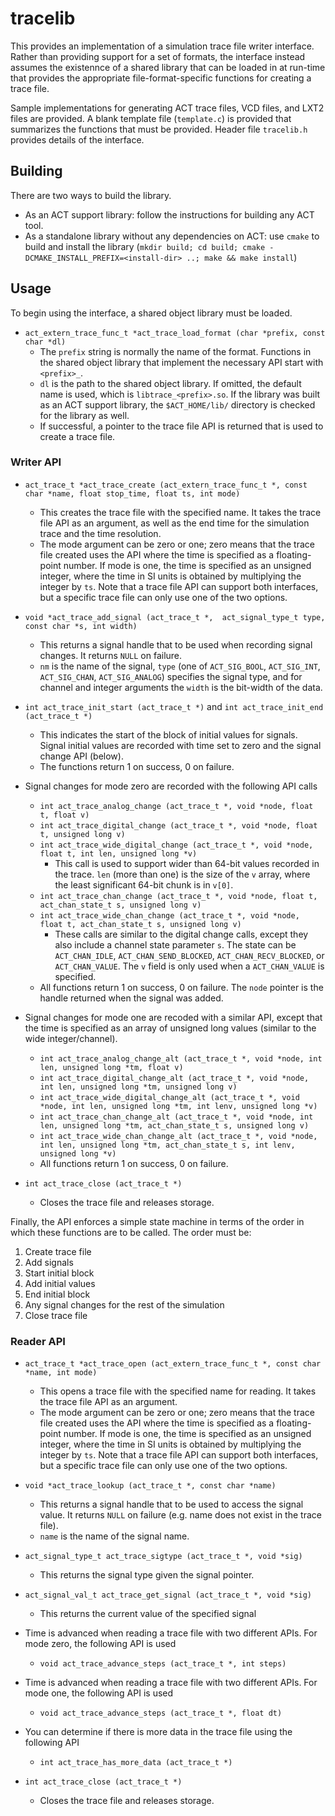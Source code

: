 # tracelib

This provides an implementation of a simulation trace file writer interface.
Rather than providing support for a set of formats, the interface instead
assumes the existennce of a shared library that can be loaded in at run-time
that provides the appropriate file-format-specific functions for creating
a trace file.

Sample implementations for generating ACT trace files, VCD files, and LXT2
files are provided. A blank template file (`template.c`) is provided that
summarizes the functions that must be provided. Header file `tracelib.h`
provides details of the interface.

## Building

There are two ways to build the library.

* As an ACT support library: follow the instructions for building any ACT tool.
* As a standalone library without any dependencies on ACT: use `cmake` to build and install the library (`mkdir build; cd build; cmake -DCMAKE_INSTALL_PREFIX=<install-dir> ..; make && make install`)

## Usage

To begin using the interface, a shared object library must be loaded.

* `act_extern_trace_func_t *act_trace_load_format (char *prefix, const char *dl)`
  * The `prefix` string is normally the name of the format. Functions in the shared object library that implement the necessary API start with `<prefix>_`.
  * `dl` is the path to the shared object library. If omitted, the default name is used, which is `libtrace_<prefix>.so`. If the library was built as an ACT support library, the `$ACT_HOME/lib/` directory is checked for the library as well.
  * If successful, a pointer to the trace file API is returned that is used to create a trace file.

### Writer API

* `act_trace_t *act_trace_create (act_extern_trace_func_t *, const char *name, float stop_time, float ts, int mode)`
  * This creates the trace file with the specified name. It takes the trace file API as an argument, as well as the end time for the simulation trace and the time resolution.
  * The mode argument can be zero or one; zero means that the trace file created uses the API where the time is specified as a floating-point number. If mode is one, the time is specified as an unsigned integer, where the time in SI units is obtained by multiplying the integer by `ts`. Note that a trace file API can support both interfaces, but a specific trace file can only use one of the two options.

* `void *act_trace_add_signal (act_trace_t *,  act_signal_type_t type, const char *s, int width)`
  * This returns a signal handle that to be used when recording signal changes. It returns `NULL` on failure.
  * `nm` is the name of the signal, `type` (one of `ACT_SIG_BOOL`, `ACT_SIG_INT`, `ACT_SIG_CHAN`, `ACT_SIG_ANALOG`) specifies the signal type, and for channel and integer arguments the `width` is the bit-width of the data.

* `int act_trace_init_start (act_trace_t *)` and `int act_trace_init_end (act_trace_t *)`
  * This indicates the start of the block of initial values for signals. Signal initial values are recorded with time set to zero and the signal change API (below). 
  * The functions return 1 on success, 0 on failure.

* Signal changes for mode zero are recorded with the following API calls
  * `int act_trace_analog_change (act_trace_t *, void *node, float t, float v)`
  * `int act_trace_digital_change (act_trace_t *, void *node, float t, unsigned long v)`
  * `int act_trace_wide_digital_change (act_trace_t *, void *node, float t, int len, unsigned long *v)`
    * This call is used to support wider than 64-bit values recorded in the trace. `len` (more than one) is the size of the `v` array, where the least significant 64-bit chunk is in `v[0]`.
  * `int act_trace_chan_change (act_trace_t *, void *node, float t, act_chan_state_t s, unsigned long v)`
  * `int act_trace_wide_chan_change (act_trace_t *, void *node, float t, act_chan_state_t s, unsigned long v)`
    * These calls are similar to the digital change calls, except they also include a channel state parameter `s`. The state can be `ACT_CHAN_IDLE`, `ACT_CHAN_SEND_BLOCKED`, `ACT_CHAN_RECV_BLOCKED`, or `ACT_CHAN_VALUE`. The `v` field is only used when a `ACT_CHAN_VALUE` is specified.
  * All functions return 1 on success, 0 on failure. The `node` pointer is the handle returned when the signal was added.

* Signal changes for mode one are recoded with a similar API, except that the time is specified as an array of unsigned long values (similar to the wide integer/channel).
  * `int act_trace_analog_change_alt (act_trace_t *, void *node, int len, unsigned long *tm, float v)`
  * `int act_trace_digital_change_alt (act_trace_t *, void *node, int len, unsigned long *tm, unsigned long v)`
  * `int act_trace_wide_digital_change_alt (act_trace_t *, void *node, int len, unsigned long *tm, int lenv, unsigned long *v)`
  * `int act_trace_chan_change_alt (act_trace_t *, void *node, int len, unsigned long *tm, act_chan_state_t s, unsigned long v)`
  * `int act_trace_wide_chan_change_alt (act_trace_t *, void *node, int len, unsigned long *tm, act_chan_state_t s, int lenv, unsigned long *v)`
  * All functions return 1 on success, 0 on failure.

* `int act_trace_close (act_trace_t *)`
  * Closes the trace file and releases storage.

Finally, the API enforces a simple state machine in terms of the order in which these functions are to be called. The order must be:

1. Create trace file
2. Add signals
3. Start initial block
4. Add initial values
5. End initial block
6. Any signal changes for the rest of the simulation
7. Close trace file

### Reader API

* `act_trace_t *act_trace_open (act_extern_trace_func_t *, const char *name, int mode)`
  * This opens a trace file with the specified name for reading. It takes the trace file API as an argument.
  * The mode argument can be zero or one; zero means that the trace file created uses the API where the time is specified as a floating-point number. If mode is one, the time is specified as an unsigned integer, where the time in SI units is obtained by multiplying the integer by `ts`. Note that a trace file API can support both interfaces, but a specific trace file can only use one of the two options.

* `void *act_trace_lookup (act_trace_t *, const char *name)`
   * This returns a signal handle that to be used to access the signal value. It returns `NULL` on failure (e.g. name does not exist in the trace file).
   * `name` is the name of the signal name.

* `act_signal_type_t act_trace_sigtype (act_trace_t *, void *sig)` 
  * This returns the signal type given the signal pointer.

* `act_signal_val_t act_trace_get_signal (act_trace_t *, void *sig)`
  * This returns the current value of the specified signal

* Time is advanced when reading a trace file with two different APIs. For mode zero, the following API is used
  * `void act_trace_advance_steps (act_trace_t *, int steps)`
  
* Time is advanced when reading a trace file with two different APIs. For mode one, the following API is used
  * `void act_trace_advance_steps (act_trace_t *, float dt)`

* You can determine if there is more data in the trace file using the following API
  * `int act_trace_has_more_data (act_trace_t *)`

* `int act_trace_close (act_trace_t *)`
  * Closes the trace file and releases storage.
